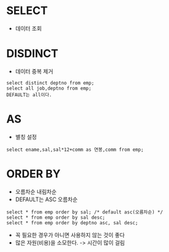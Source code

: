 # SELECT
- 데이터 조회

# DISDINCT
- 데이터 중복 제거
```
select distinct deptno from emp;
select all job,deptno from emp;
DEFAULT는 all이다.
```

# AS
- 별칭 설정
```
select ename,sal,sal*12+comm as 연봉,comm from emp;
```

# ORDER BY
- 오름차순 내림차순
- DEFAULT는 ASC 오름차순
```
select * from emp order by sal; /* default asc(오름차순) */ 
select * from emp order by sal desc; 
select * from emp order by deptno asc, sal desc;
```
- 꼭 필요한 경우가 아니면 사용하지 않는 것이 좋다
- 많은 자원(비용)을 소모한다. -> 시간이 많이 걸림
